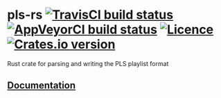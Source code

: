 # pls-rs [![TravisCI build status](https://travis-ci.org/nabijaczleweli/pls-rs.svg?branch=master)](https://travis-ci.org/nabijaczleweli/pls-rs) [![AppVeyorCI build status](https://ci.appveyor.com/api/projects/status/mx14ncr9h9mlivu6/branch/master?svg=true)](https://ci.appveyor.com/project/nabijaczleweli/pls-rs/branch/master) [![Licence](https://img.shields.io/badge/license-MIT-blue.svg?style=flat)](LICENSE) [![Crates.io version](https://meritbadge.herokuapp.com/pls)](https://crates.io/crates/pls)
Rust crate for parsing and writing the PLS playlist format

## [Documentation](https://rawcdn.githack.com/nabijaczleweli/pls-rs/doc/pls/index.html)
